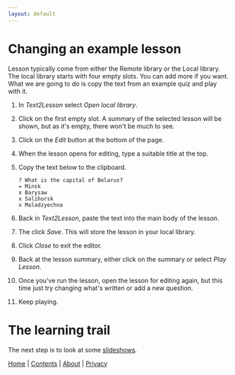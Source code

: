 ```yaml
---
layout: default
---
```


# Changing an example lesson

Lesson typically come from either the Remote library or the Local library. The local
library starts with four empty slots. You can add more if you want. What we are
going to do is copy the text from an example quiz and play with it.

1. In _Text2Lesson_ select _Open local library_.
1. Click on the first empty slot. A summary of the selected lesson will be shown, but
   as it's empty, there won't be much to see.
1. Click on the _Edit_ button at the bottom of the page.
1. When the lesson opens for editing, type a suitable title at the top.
1. Copy the text below to the clipboard.

   ```
   ? What is the capital of Belarus?
   = Minsk
   x Barysaw
   x Salihorsk
   x Maladzyechna
   ```

1. Back in _Text2Lesson_, paste the text into the main body of the lesson.
1. The click _Save_. This will store the lesson in your local library.
1. Click _Close_ to exit the editor.
1. Back at the lesson summary, either click on the summary or select _Play Lesson_.
1. Once you've run the lesson, open the lesson for editing again, but this time
   just try changing what's written or add a new question.
1. Keep playing.

# The learning trail

The next step is to look at some [slideshows](slideshows.md).

[Home](../index.md) | [Contents](../contents.md) | [About](../about.md) | [Privacy](../privacy.md)
